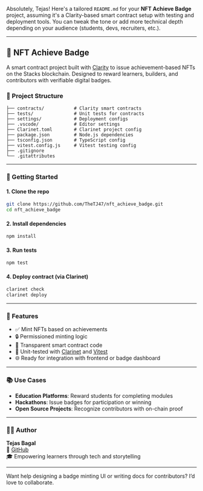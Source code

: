 Absolutely, Tejas! Here's a tailored `README.md` for your **NFT Achieve Badge** project, assuming it's a Clarity-based smart contract setup with testing and deployment tools. You can tweak the tone or add more technical depth depending on your audience (students, devs, recruiters, etc.).

---

## 🏅 NFT Achieve Badge

A smart contract project built with [Clarity](https://docs.stacks.co/docs/clarity-language/overview/) to issue achievement-based NFTs on the Stacks blockchain. Designed to reward learners, builders, and contributors with verifiable digital badges.

### 📁 Project Structure

```
├── contracts/           # Clarity smart contracts
├── tests/               # Unit tests for contracts
├── settings/            # Deployment configs
├── .vscode/             # Editor settings
├── Clarinet.toml        # Clarinet project config
├── package.json         # Node.js dependencies
├── tsconfig.json        # TypeScript config
├── vitest.config.js     # Vitest testing config
├── .gitignore
└── .gitattributes
```

---

### 🚀 Getting Started

#### 1. Clone the repo
```bash
git clone https://github.com/TheTJ47/nft_achieve_badge.git
cd nft_achieve_badge
```

#### 2. Install dependencies
```bash
npm install
```

#### 3. Run tests
```bash
npm test
```

#### 4. Deploy contract (via Clarinet)
```bash
clarinet check
clarinet deploy
```

---

### 🧠 Features

- ✅ Mint NFTs based on achievements
- 🔒 Permissioned minting logic
- 📜 Transparent smart contract code
- 🧪 Unit-tested with [Clarinet](https://www.hiro.so/clarinet) and [Vitest](https://vitest.dev/)
- 🌐 Ready for integration with frontend or badge dashboard

---

### 📚 Use Cases

- **Education Platforms**: Reward students for completing modules
- **Hackathons**: Issue badges for participation or winning
- **Open Source Projects**: Recognize contributors with on-chain proof

---

### 👨‍💻 Author

**Tejas Bagal**  
🔗 [GitHub](https://github.com/TheTJ47)  
🎓 Empowering learners through tech and storytelling

---

Want help designing a badge minting UI or writing docs for contributors? I’d love to collaborate.
